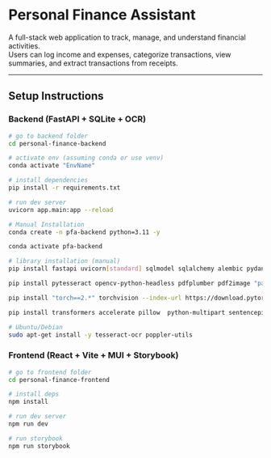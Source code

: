 # Personal Finance Assistant

A full-stack web application to track, manage, and understand financial activities.  
Users can log income and expenses, categorize transactions, view summaries, and extract transactions from receipts.

---

## Setup Instructions

### Backend (FastAPI + SQLite + OCR)
```bash
# go to backend folder
cd personal-finance-backend

# activate env (assuming conda or use venv)
conda activate "EnvName"

# install dependencies
pip install -r requirements.txt

# run dev server
uvicorn app.main:app --reload
```

```bash
# Manual Installation
conda create -n pfa-backend python=3.11 -y

conda activate pfa-backend

# library installation (manual)
pip install fastapi uvicorn[standard] sqlmodel sqlalchemy alembic pydantic[dotenv]

pip install pytesseract opencv-python-headless pdfplumber pdf2image "paddleocr>=2.6" 

pip install "torch==2.*" torchvision --index-url https://download.pytorch.org/whl/cpu 

pip install transformers accelerate pillow  python-multipart sentencepiece timm protobuf

# Ubuntu/Debian
sudo apt-get install -y tesseract-ocr poppler-utils
```

### Frontend (React + Vite + MUI + Storybook)
```bash
# go to frontend folder
cd personal-finance-frontend

# install deps
npm install

# run dev server
npm run dev

# run storybook
npm run storybook
```


